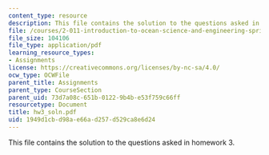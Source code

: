 ```yaml
---
content_type: resource
description: This file contains the solution to the questions asked in homework 3.
file: /courses/2-011-introduction-to-ocean-science-and-engineering-spring-2006/1949d1cbd98ae66ad257d529ca8e6d24_hw3_soln.pdf
file_size: 104106
file_type: application/pdf
learning_resource_types:
- Assignments
license: https://creativecommons.org/licenses/by-nc-sa/4.0/
ocw_type: OCWFile
parent_title: Assignments
parent_type: CourseSection
parent_uid: 73d7a08c-651b-0122-9b4b-e53f759c66ff
resourcetype: Document
title: hw3_soln.pdf
uid: 1949d1cb-d98a-e66a-d257-d529ca8e6d24
---
```

This file contains the solution to the questions asked in homework 3.